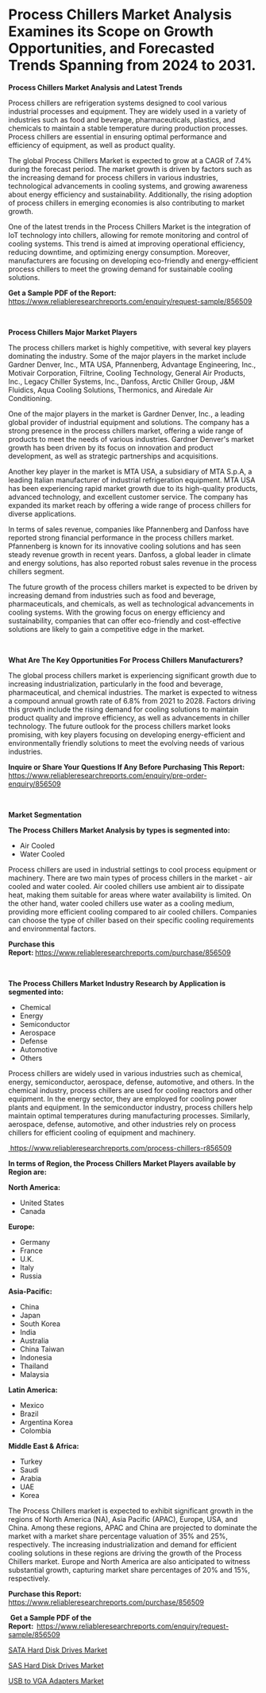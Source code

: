 <p><h1>Process Chillers Market Analysis Examines its Scope on Growth Opportunities, and Forecasted Trends Spanning from 2024 to 2031.</h1></p><p><strong>Process Chillers Market Analysis and Latest Trends</strong></p>
<p><p>Process chillers are refrigeration systems designed to cool various industrial processes and equipment. They are widely used in a variety of industries such as food and beverage, pharmaceuticals, plastics, and chemicals to maintain a stable temperature during production processes. Process chillers are essential in ensuring optimal performance and efficiency of equipment, as well as product quality.</p><p>The global Process Chillers Market is expected to grow at a CAGR of 7.4% during the forecast period. The market growth is driven by factors such as the increasing demand for process chillers in various industries, technological advancements in cooling systems, and growing awareness about energy efficiency and sustainability. Additionally, the rising adoption of process chillers in emerging economies is also contributing to market growth.</p><p>One of the latest trends in the Process Chillers Market is the integration of IoT technology into chillers, allowing for remote monitoring and control of cooling systems. This trend is aimed at improving operational efficiency, reducing downtime, and optimizing energy consumption. Moreover, manufacturers are focusing on developing eco-friendly and energy-efficient process chillers to meet the growing demand for sustainable cooling solutions.</p></p>
<p><strong>Get a Sample PDF of the Report:&nbsp;</strong> <a href="https://www.reliableresearchreports.com/enquiry/request-sample/856509">https://www.reliableresearchreports.com/enquiry/request-sample/856509</a></p>
<p>&nbsp;</p>
<p><strong>Process Chillers Major Market Players</strong></p>
<p><p>The process chillers market is highly competitive, with several key players dominating the industry. Some of the major players in the market include Gardner Denver, Inc., MTA USA, Pfannenberg, Advantage Engineering, Inc., Motivair Corporation, Filtrine, Cooling Technology, General Air Products, Inc., Legacy Chiller Systems, Inc., Danfoss, Arctic Chiller Group, J&M Fluidics, Aqua Cooling Solutions, Thermonics, and Airedale Air Conditioning.</p><p>One of the major players in the market is Gardner Denver, Inc., a leading global provider of industrial equipment and solutions. The company has a strong presence in the process chillers market, offering a wide range of products to meet the needs of various industries. Gardner Denver's market growth has been driven by its focus on innovation and product development, as well as strategic partnerships and acquisitions.</p><p>Another key player in the market is MTA USA, a subsidiary of MTA S.p.A, a leading Italian manufacturer of industrial refrigeration equipment. MTA USA has been experiencing rapid market growth due to its high-quality products, advanced technology, and excellent customer service. The company has expanded its market reach by offering a wide range of process chillers for diverse applications.</p><p>In terms of sales revenue, companies like Pfannenberg and Danfoss have reported strong financial performance in the process chillers market. Pfannenberg is known for its innovative cooling solutions and has seen steady revenue growth in recent years. Danfoss, a global leader in climate and energy solutions, has also reported robust sales revenue in the process chillers segment.</p><p>The future growth of the process chillers market is expected to be driven by increasing demand from industries such as food and beverage, pharmaceuticals, and chemicals, as well as technological advancements in cooling systems. With the growing focus on energy efficiency and sustainability, companies that can offer eco-friendly and cost-effective solutions are likely to gain a competitive edge in the market.</p></p>
<p>&nbsp;</p>
<p><strong>What Are The Key Opportunities For Process Chillers Manufacturers?</strong></p>
<p><p>The global process chillers market is experiencing significant growth due to increasing industrialization, particularly in the food and beverage, pharmaceutical, and chemical industries. The market is expected to witness a compound annual growth rate of 6.8% from 2021 to 2028. Factors driving this growth include the rising demand for cooling solutions to maintain product quality and improve efficiency, as well as advancements in chiller technology. The future outlook for the process chillers market looks promising, with key players focusing on developing energy-efficient and environmentally friendly solutions to meet the evolving needs of various industries.</p></p>
<p><strong>Inquire or Share Your Questions If Any Before Purchasing This Report:</strong> <a href="https://www.reliableresearchreports.com/enquiry/pre-order-enquiry/856509">https://www.reliableresearchreports.com/enquiry/pre-order-enquiry/856509</a></p>
<p>&nbsp;</p>
<p><strong>Market Segmentation</strong></p>
<p><strong>The Process Chillers Market Analysis by types is segmented into:</strong></p>
<p><ul><li>Air Cooled</li><li>Water Cooled</li></ul></p>
<p><p>Process chillers are used in industrial settings to cool process equipment or machinery. There are two main types of process chillers in the market - air cooled and water cooled. Air cooled chillers use ambient air to dissipate heat, making them suitable for areas where water availability is limited. On the other hand, water cooled chillers use water as a cooling medium, providing more efficient cooling compared to air cooled chillers. Companies can choose the type of chiller based on their specific cooling requirements and environmental factors.</p></p>
<p><strong>Purchase this Report:&nbsp;</strong><a href="https://www.reliableresearchreports.com/purchase/856509">https://www.reliableresearchreports.com/purchase/856509</a></p>
<p>&nbsp;</p>
<p><strong>The Process Chillers Market Industry Research by Application is segmented into:</strong></p>
<p><ul><li>Chemical</li><li>Energy</li><li>Semiconductor</li><li>Aerospace</li><li>Defense</li><li>Automotive</li><li>Others</li></ul></p>
<p><p>Process chillers are widely used in various industries such as chemical, energy, semiconductor, aerospace, defense, automotive, and others. In the chemical industry, process chillers are used for cooling reactors and other equipment. In the energy sector, they are employed for cooling power plants and equipment. In the semiconductor industry, process chillers help maintain optimal temperatures during manufacturing processes. Similarly, aerospace, defense, automotive, and other industries rely on process chillers for efficient cooling of equipment and machinery.</p></p>
<p><a href="https://www.reliableresearchreports.com/process-chillers-r856509">&nbsp;https://www.reliableresearchreports.com/process-chillers-r856509</a></p>
<p><strong>In terms of Region, the Process Chillers Market Players available by Region are:</strong></p>
<p>
    <p> <strong> North America: </strong>
        <ul>
            <li>United States</li>
            <li>Canada</li>
        </ul>
        </p> 
    <p> <strong> Europe: </strong>
        <ul>
            <li>Germany</li>
            <li>France</li>
            <li>U.K.</li>
            <li>Italy</li>
            <li>Russia</li>
        </ul>
        </p> 
    <p> <strong> Asia-Pacific: </strong>
        <ul>
            <li>China</li>
            <li>Japan</li>
            <li>South Korea</li>
            <li>India</li>
            <li>Australia</li>
            <li>China Taiwan</li>
            <li>Indonesia</li>
            <li>Thailand</li>
            <li>Malaysia</li>
        </ul>
        </p> 
    <p> <strong> Latin America: </strong>
        <ul>
            <li>Mexico</li>
            <li>Brazil</li>
            <li>Argentina Korea</li>
            <li>Colombia</li>
        </ul>
        </p> 
    <p> <strong> Middle East & Africa: </strong>
        <ul>
            <li>Turkey</li>
            <li>Saudi</li>
            <li>Arabia</li>
            <li>UAE</li>
            <li>Korea</li>
        </ul>
    </p>
    </p>
<p><p>The Process Chillers market is expected to exhibit significant growth in the regions of North America (NA), Asia Pacific (APAC), Europe, USA, and China. Among these regions, APAC and China are projected to dominate the market with a market share percentage valuation of 35% and 25%, respectively. The increasing industrialization and demand for efficient cooling solutions in these regions are driving the growth of the Process Chillers market. Europe and North America are also anticipated to witness substantial growth, capturing market share percentages of 20% and 15%, respectively.</p></p>
<p><strong>Purchase this Report: </strong><a href="https://www.reliableresearchreports.com/purchase/856509">https://www.reliableresearchreports.com/purchase/856509</a></p>
<p>&nbsp;<strong>Get a Sample PDF of the Report:&nbsp;&nbsp;</strong><a href="https://www.reliableresearchreports.com/enquiry/request-sample/856509">https://www.reliableresearchreports.com/enquiry/request-sample/856509</a></p>
<p><strong></strong></p>
<p><p><a href="https://github.com/globismark/Market-Research-Report-List-4/blob/main/sata-hard-disk-drives-market.md">SATA Hard Disk Drives Market</a></p><p><a href="https://github.com/susanjprice2023/Market-Research-Report-List-2/blob/main/sas-hard-disk-drives-market.md">SAS Hard Disk Drives Market</a></p><p><a href="https://github.com/dmmanir420/Market-Research-Report-List-1/blob/main/usb-to-vga-adapters-market.md">USB to VGA Adapters Market</a></p></p>